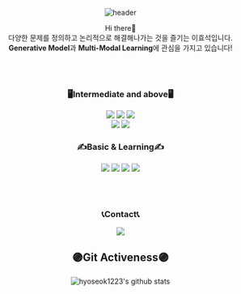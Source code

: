<div align=center>

![header](https://capsule-render.vercel.app/api?type=rect&color=292d3e&height=300&section=header&text=HyoSeok&fontSize=90&fontColor=ae82cf)
<div align=center>
Hi there👋<br> 다양한 문제를 정의하고 논리적으로 해결해나가는 것을 즐기는 이효석입니다. <br> <Strong>Generative Model</strong>과 <Strong>Multi-Modal Learning</strong>에 관심을 가지고 있습니다!
</div> 


<br><br>

### 🖥️Intermediate and above🖥️ 
</div>
<p align="center">
<img src="https://img.shields.io/badge/Python-3776AB?style=flat-plastic&logo=Python&logoColor=white"/>
<img src="https://img.shields.io/badge/Pytorch-EE4C2C?style=flat-plastic&logo=Pytorch&logoColor=white"/>
<img src="https://img.shields.io/badge/Pytorch Lightning-792EE5?style=flat-plastic&logo=Pytorch Lightning&logoColor=white"/><br>
<img src="https://img.shields.io/badge/Wandb-FFBE00?style=flat-plastic&logo=Weightsandbiases&logoColor=white"/>
<img src="https://img.shields.io/badge/MMlab_Framework-0000FF?style=flat-plastic&logoColor=white"/>
</p>
<div align=center>

### ✍️Basic & Learning✍️
</div> 
<p align="center">
<img src="https://img.shields.io/badge/Gradio-F36D00?style=flat-plastic&logoColor=white"/>
<img src="https://img.shields.io/badge/Streamlit-FF4B4B?style=flat-plastic&logo=Streamlit&logoColor=white"/>
<img src="https://img.shields.io/badge/C++-00599C?style=flat-plastic&logo=cplusplus&logoColor=white"/>
<img src="https://img.shields.io/badge/Docker-2496ED?style=flat-plastic&logo=Docker&logoColor=white"/>
</p>
<br><br>
<div align=center>

### 📞Contact📞
<a href="dlgytjr99999@kookmin.ac.kr">
    <img src="https://img.shields.io/badge/Gmail-EA4335"&logo=gmail&logoColor=white"/>
</a>


## **🟣Git Activeness🟣**
![hyoseok1223's github stats](https://github-readme-stats.vercel.app/api?username=hyoseok1223&show_icons=true&theme=material-palenight)

<!-- https://github.com/anuraghazra/github-readme-stats/blob/master/themes/README.md 테마 모음 -->
<!--
[![Hits](https://hits.seeyoufarm.com/api/count/incr/badge.svg?url=https%3A%2F%2Fgithub.com%2Fhyoseok1223&count_bg=%2379C83D&title_bg=%23555555&icon=&icon_color=%23E7E7E7&title=hits&edge_flat=false)](https://hits.seeyoufarm.com)
-->
<!--
**hyoseok1223/hyoseok1223** is a ✨ _special_ ✨ repository because its `README.md` (this file) appears on your GitHub profile.

Here are some ideas to get you started:

- 🔭 I’m currently working on ...
- 🌱 I’m currently learning ...
- 👯 I’m looking to collaborate on ...
- 🤔 I’m looking for help with ...
- 💬 Ask me about ...
- 📫 How to reach me: ...
- 😄 Pronouns: ...
- ⚡ Fun fact: ...
-->
